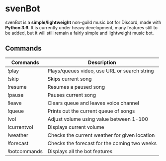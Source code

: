# svenBot

svenBot is a **simple/lightweight** non-guild music bot for Discord, made with **Python 3.6**.
It is currently under heavy development, many features still to be added, 
but it will still remain a fairly simple and lightweight music bot.

## Commands
| Commands          | Description                                   |
| ----------------- | --------------------------------------------- |
| !play             | Plays/queues video, use URL or search string  |
| !skip             | Skips current song                            |
| !resume           | Resumes a paused song                         |
| !pause            | Pauses current song                           |
| !leave            | Clears queue and leaves voice channel         |
| !queue            | Prints out the current queue of songs         |
| !vol              | Adjust volume using value between 1-100       |
| !currentvol       | Displays current volume                       |
| !weather          | Checks the current weather for given location |
| !forecast         | Checks the forecast for the coming two weeks  |
| !botcommands      | Displays all the bot features                 |